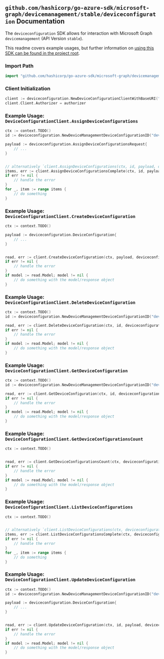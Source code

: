 
## `github.com/hashicorp/go-azure-sdk/microsoft-graph/devicemanagement/stable/deviceconfiguration` Documentation

The `deviceconfiguration` SDK allows for interaction with Microsoft Graph `devicemanagement` (API Version `stable`).

This readme covers example usages, but further information on [using this SDK can be found in the project root](https://github.com/hashicorp/go-azure-sdk/tree/main/docs).

### Import Path

```go
import "github.com/hashicorp/go-azure-sdk/microsoft-graph/devicemanagement/stable/deviceconfiguration"
```


### Client Initialization

```go
client := deviceconfiguration.NewDeviceConfigurationClientWithBaseURI("https://graph.microsoft.com")
client.Client.Authorizer = authorizer
```


### Example Usage: `DeviceConfigurationClient.AssignDeviceConfigurations`

```go
ctx := context.TODO()
id := deviceconfiguration.NewDeviceManagementDeviceConfigurationID("deviceConfigurationId")

payload := deviceconfiguration.AssignDeviceConfigurationsRequest{
	// ...
}


// alternatively `client.AssignDeviceConfigurations(ctx, id, payload, deviceconfiguration.DefaultAssignDeviceConfigurationsOperationOptions())` can be used to do batched pagination
items, err := client.AssignDeviceConfigurationsComplete(ctx, id, payload, deviceconfiguration.DefaultAssignDeviceConfigurationsOperationOptions())
if err != nil {
	// handle the error
}
for _, item := range items {
	// do something
}
```


### Example Usage: `DeviceConfigurationClient.CreateDeviceConfiguration`

```go
ctx := context.TODO()

payload := deviceconfiguration.DeviceConfiguration{
	// ...
}


read, err := client.CreateDeviceConfiguration(ctx, payload, deviceconfiguration.DefaultCreateDeviceConfigurationOperationOptions())
if err != nil {
	// handle the error
}
if model := read.Model; model != nil {
	// do something with the model/response object
}
```


### Example Usage: `DeviceConfigurationClient.DeleteDeviceConfiguration`

```go
ctx := context.TODO()
id := deviceconfiguration.NewDeviceManagementDeviceConfigurationID("deviceConfigurationId")

read, err := client.DeleteDeviceConfiguration(ctx, id, deviceconfiguration.DefaultDeleteDeviceConfigurationOperationOptions())
if err != nil {
	// handle the error
}
if model := read.Model; model != nil {
	// do something with the model/response object
}
```


### Example Usage: `DeviceConfigurationClient.GetDeviceConfiguration`

```go
ctx := context.TODO()
id := deviceconfiguration.NewDeviceManagementDeviceConfigurationID("deviceConfigurationId")

read, err := client.GetDeviceConfiguration(ctx, id, deviceconfiguration.DefaultGetDeviceConfigurationOperationOptions())
if err != nil {
	// handle the error
}
if model := read.Model; model != nil {
	// do something with the model/response object
}
```


### Example Usage: `DeviceConfigurationClient.GetDeviceConfigurationsCount`

```go
ctx := context.TODO()


read, err := client.GetDeviceConfigurationsCount(ctx, deviceconfiguration.DefaultGetDeviceConfigurationsCountOperationOptions())
if err != nil {
	// handle the error
}
if model := read.Model; model != nil {
	// do something with the model/response object
}
```


### Example Usage: `DeviceConfigurationClient.ListDeviceConfigurations`

```go
ctx := context.TODO()


// alternatively `client.ListDeviceConfigurations(ctx, deviceconfiguration.DefaultListDeviceConfigurationsOperationOptions())` can be used to do batched pagination
items, err := client.ListDeviceConfigurationsComplete(ctx, deviceconfiguration.DefaultListDeviceConfigurationsOperationOptions())
if err != nil {
	// handle the error
}
for _, item := range items {
	// do something
}
```


### Example Usage: `DeviceConfigurationClient.UpdateDeviceConfiguration`

```go
ctx := context.TODO()
id := deviceconfiguration.NewDeviceManagementDeviceConfigurationID("deviceConfigurationId")

payload := deviceconfiguration.DeviceConfiguration{
	// ...
}


read, err := client.UpdateDeviceConfiguration(ctx, id, payload, deviceconfiguration.DefaultUpdateDeviceConfigurationOperationOptions())
if err != nil {
	// handle the error
}
if model := read.Model; model != nil {
	// do something with the model/response object
}
```
